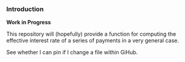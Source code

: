 ### Introduction

**Work in Progress**

This repository will (hopefully) provide a function for computing the
effective interest rate of a series of payments in a very general
case.

See whether I can pin if I change a file within GiHub.
